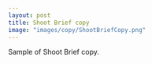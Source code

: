 ```yaml
---
layout: post
title: Shoot Brief copy
image: "images/copy/ShootBriefCopy.png"
---
```

Sample of Shoot Brief copy.